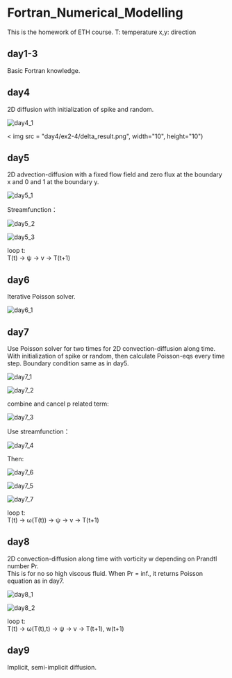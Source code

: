# Fortran_Numerical_Modelling

This is the homework of ETH course.
T: temperature
x,y: direction


## day1-3 ##

Basic Fortran knowledge.

## day4 ##

2D diffusion with initialization of spike and random. 

![day4_1](https://latex.codecogs.com/svg.latex?\frac{\partial%20T}{\partial%20t}=\kappa(\frac{\partial^2%20T}{\partial%20x^2}%20+%20\frac{\partial^2%20T}{\partial%20y^2})) 

< img src = "day4/ex2-4/delta_result.png", width="10", height="10")

## day5 ##

2D advection-diffusion with a fixed flow field and zero flux at the boundary x and 0 and 1 at the boundary y. 

![day5_1](https://latex.codecogs.com/svg.latex?\frac{\partial%20T}{\partial%20t}=-v_x\frac{\partial%20T}{\partial%20x}%20-%20v_y\frac{\partial%20T}{\partial%20y}%20+%20\kappa(\frac{\partial^2%20T}{\partial%20x^2}%20+%20\frac{\partial^2%20T}{\partial%20y^2})) 

Streamfunction：

![day5_2](https://latex.codecogs.com/svg.latex?(v_x,%20v_y)%20=%20(\frac{\partial%20\psi}{\partial%20y},%20-\frac{\partial%20\psi}{\partial%20x})) 

![day5_3](https://latex.codecogs.com/svg.latex?\psi=Bsin(\frac{\pi%20x}{x_{max}})sin(\frac{\pi%20y}{y_{max}})) 

loop t:\
T(t) -> ψ -> v -> T(t+1)

## day6 ##

Iterative Poisson solver.

![day6_1](https://latex.codecogs.com/svg.latex?\frac{\partial^2%20u}{\partial%20x^2}%20+%20\frac{\partial^2%20u}{\partial%20y^2}=f)

## day7 ##

Use Poisson solver for two times for 2D convection-diffusion along time.
With initialization of spike or random, then calculate Poisson-eqs every time step. 
Boundary condition same as in day5.

![day7_1](https://latex.codecogs.com/svg.latex?-\frac{\partial%20p}{\partial%20x}+\nabla^2v_x%20=%200)

![day7_2](https://latex.codecogs.com/svg.latex?-\frac{\partial%20p}{\partial%20y}+\nabla^2v_y%20=%20-RaT)

combine and cancel p related term:

![day7_3](https://latex.codecogs.com/svg.latex?\nabla^2(\frac{\partial%20v_x}{\partial%20y}%20-%20\frac{\partial%20v_y}{\partial%20x})=%20Ra\frac{\partial%20T}{\partial%20x})

Use streamfunction：

![day7_4](https://latex.codecogs.com/svg.latex?\nabla^2(\frac{\partial^2%20\psi}{\partial%20y^2}%20+%20\frac{\partial^2%20\psi}{\partial%20x^2})=%20Ra\frac{\partial%20T}{\partial%20x})

Then: 

![day7_6](https://latex.codecogs.com/svg.latex?\nabla^2%20w%20=%20Ra\frac{\partial%20T}{\partial%20x})

![day7_5](https://latex.codecogs.com/svg.latex?\nabla^2\psi=%20w)

![day7_7](https://latex.codecogs.com/svg.latex?\frac{\partial%20T}{\partial%20t}=-v_x\frac{\partial%20T}{\partial%20x}%20-%20v_y\frac{\partial%20T}{\partial%20y}%20+%20\kappa(\frac{\partial^2%20T}{\partial%20x^2}%20+%20\frac{\partial^2%20T}{\partial%20y^2})) 

loop t:\
T(t) -> ω(T(t)) -> ψ -> v -> T(t+1)


## day8 ##

2D convection-diffusion along time with vorticity w depending on Prandtl number Pr. \
This is for no so high viscous fluid. When Pr = inf., it returns Poisson equation as in day7.

![day8_1](https://latex.codecogs.com/svg.latex?\frac{1}{Pr}(\frac{\partial%20w}{\partial%20t}+v_x\frac{\partial%20w}{\partial%20x}+v_y\frac{\partial%20w}{\partial%20y})=\nabla^2%20w%20-%20Ra\frac{\partial%20T}{\partial%20x})

![day8_2](https://latex.codecogs.com/svg.latex?\frac{\partial%20T}{\partial%20t}=-v_x\frac{\partial%20T}{\partial%20x}%20-%20v_y\frac{\partial%20T}{\partial%20y}%20+%20\kappa(\frac{\partial^2%20T}{\partial%20x^2}%20+%20\frac{\partial^2%20T}{\partial%20y^2})) 

loop t:\
T(t) -> ω(T(t),t) -> ψ -> v -> T(t+1), w(t+1)

## day9 ##

Implicit, semi-implicit diffusion.
